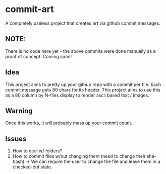 # commit-art

A completely useless project that creates art via github commit messages. 

## NOTE:

There is no code here yet - the above commits were done manually as a proof of concept. Coming soon!

## Idea

This project aims to pretty up your github repo with a commit per file.  Each commit message gets 80 chars for its header.  This project aims to use this as a 80 column by N-files display to render ascii based text / images.

## Warning

Once this works, it will probably mess up your commit count.

## Issues

1. How to deal w/ folders?
2. How to commit files w/out changing them (need to change their sha-hash) 
	-> We can require the user to change the file and leave them in a checked-out state.

